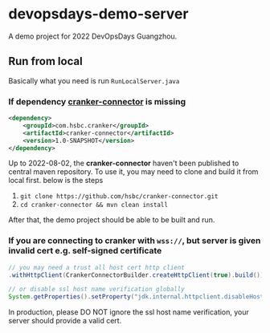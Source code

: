 # devopsdays-demo-server

A demo project for 2022 DevOpsDays Guangzhou.

## Run from local

Basically what you need is run `RunLocalServer.java`

### If dependency [cranker-connector](https://github.com/hsbc/cranker-connector) is missing

```xml
<dependency>
    <groupId>com.hsbc.cranker</groupId>
    <artifactId>cranker-connector</artifactId>
    <version>1.0-SNAPSHOT</version>
</dependency>
```

Up to 2022-08-02, the **cranker-connector** haven't been published to central maven repository. To use it, you may need to clone and build it from local first. below is the steps

1. `git clone https://github.com/hsbc/cranker-connector.git`
2. `cd cranker-connector && mvn clean install`

After that, the demo project should be able to be built and run.

### If you are connecting to cranker with `wss://`, but server is given invalid cert e.g. self-signed certificate

```java
// you may need a trust all host cert http client
.withHttpClient(CrankerConnectorBuilder.createHttpClient(true).build())

// or disable ssl host name verification globally
System.getProperties().setProperty("jdk.internal.httpclient.disableHostnameVerification", "true")
```

In production, please DO NOT ignore the ssl host name verification, your server should provide a valid cert.

